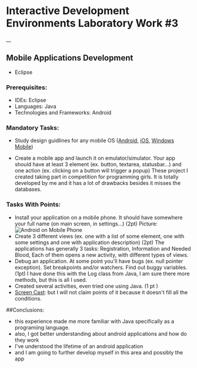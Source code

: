 # Interactive Development Environments Laboratory Work #3

__

## Mobile Applications Development
  - Eclipse

### Prerequisites:
  - IDEs: Eclipse
  - Languages: Java
  - Technologies and Frameworks: Android

### Mandatory Tasks:
  - Study design guidlines for any mobile OS ([Android](https://developer.android.com/design/index.html), [iOS](https://developer.apple.com/library/ios/documentation/userexperience/conceptual/MobileHIG/index.html), [Windows Mobile](http://dev.windowsphone.com/en-us/design))

  - Create a mobile app and launch it on emulator/simulator. Your app should have at least 3 element (ex. button, textarea, statusbar...) and one action (ex. clicking on a button will trigger a popup)
    These project I created taking part in competition for programming girls. It is totally developed by me and it has a lot of drawbacks besides it misses the databases. 
 
### Tasks With Points:
  - Install your application on a mobile phone. It should have somewhere your full name (on main screen, in settings...) (2pt)
    Picture:
    ![Android on Mobile Phone ](https://github.com/TUM-FAF/FAF-121-Alexa-Cristina/IDE/Lab#3/screenshot_mobile.png)
  - Create 3 different views (ex. one with a list of some element, one with some settings and one with application description) (2pt)
    The applications has generally 3 tasks: Registration, Information and Needed Blood, Each of them opens a new activity, with different types of views.
  - Debug an application. At some point you'll have bugs (ex. null pointer exception). Set breakpoints and/or watchers. Find out buggy variables. (1pt)
    I have done this with the Log class from Java, I am sure there more methods, but this is all I used. 
  - Created several activities, even tried one using Java. (1 pt )
  - [Screen Cast](https://www.youtube.com/watch?v=xCnoHaPvaZs): but I will not claim points of it because it doesn't fill all the conditions. 

##Conclusions:
  - this experience made me more familiar with Java specifically as a programiing language. 
  - also, I got better understanding about android applications and how do they work
  - I've understood the lifetime of an android application
  - and I am going to further develop myself in this area and possibly the app

